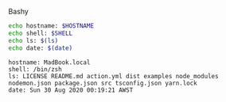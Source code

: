 
Bashy

``` bash
echo hostname: $HOSTNAME
echo shell: $SHELL
echo ls: $(ls)
echo date: $(date)
```

``` markdown-code-runner output
hostname: MadBook.local
shell: /bin/zsh
ls: LICENSE README.md action.yml dist examples node_modules nodemon.json package.json src tsconfig.json yarn.lock
date: Sun 30 Aug 2020 00:19:21 AWST
```
